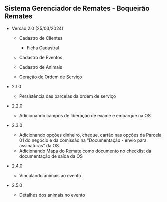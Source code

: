## Sistema Gerenciador de Remates - Boqueirão Remates

- Versão 2.0 (25/03/2024)
    - Cadastro de Clientes
        - Ficha Cadastral

    - Cadastro de Eventos
    - Cadastro de Animais
    - Geração de Ordem de Serviço

- 2.1.0
    - Persistência das parcelas da ordem de serviço
- 2.2.0
    - Adicionando campos de liberação de exame e embarque na OS
- 2.3.0
    - Adicionando opções dinheiro, cheque, cartão nas opções da Parcela 01 do negócio e da comissão na "Documentação - envio para assinaturas" da OS
    - Adicionando Mapa do Remate como documento no checklist da documentação de saída da OS
- 2.4.0
    - Vinculando animais ao evento
- 2.5.0
    - Detalhes dos animais no evento